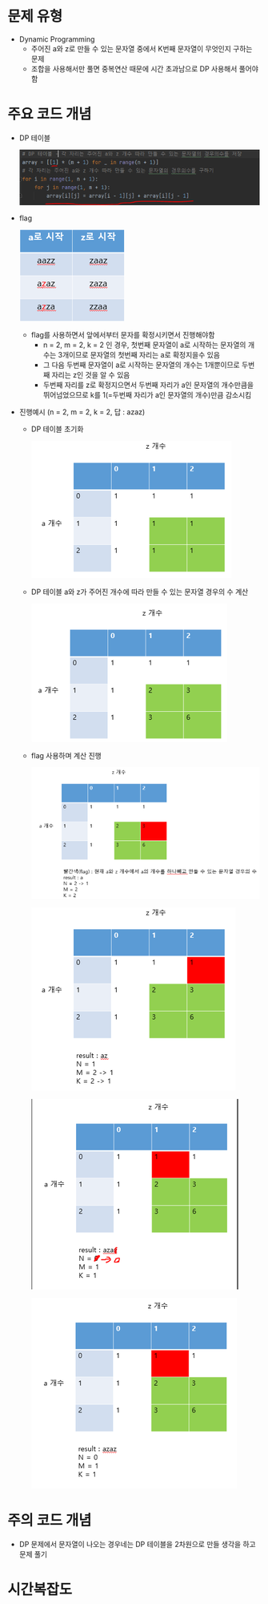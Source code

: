 # 문제 유형 
- Dynamic Programming
  - 주어진 a와 z로 만들 수 있는 문자열 중에서 K번째 문자열이 무엇인지 구하는 문제
  - 조합을 사용해서만 풀면 중복연산 때문에 시간 초과남으로 DP 사용해서 풀어야함

# 주요 코드 개념
- DP 테이블
  
  ![img.png](../../../이미지/사전_1.png)

- flag 
  
  ![img.png](../../../이미지/사전_9.png)
  
  - flag를 사용하면서 앞에서부터 문자를 확정시키면서 진행해야함
    - n = 2, m = 2, k = 2 인 경우,  첫번째 문자열이 a로 시작하는 문자열의 개수는 3개이므로 문자열의 첫번째 자리는 a로 확정지을수 있음
    - 그 다음 두번째 문자열이 a로 시작하는 문자열의 개수는 1개뿐이므로 두번째 자리는 z인 것을 알 수 있음
    - 두번째 자리를 z로 확정지으면서 두번째 자리가 a인 문자열의 개수만큼을 뛰어넘었으므로 k를 1(=두번째 자리가 a인 문자열의 개수)만큼 감소시킴

- 진행예시 (n = 2, m = 2, k = 2, 답 : azaz)
  - DP 테이블 초기화

    ![img_2.png](../../../이미지/사전_3.png)

  - DP 테이블 a와 z가 주어진 개수에 따라 만들 수 있는 문자열 경우의 수 계산

    ![img_3.png](../../../이미지/사전_4.png)

  - flag 사용하며 계산 진행

    ![img_4.png](../../../이미지/사전_5.png)
    
    ![img.png](../../../이미지/사전_7.png)
  
    ![img_5.png](../../../이미지/사전_6.png)
  
    ![img_7.png](../../../이미지/사전_8.png)

# 주의 코드 개념
- DP 문제에서 문자열이 나오는 경우네는 DP 테이블을 2차원으로 만들 생각을 하고 문제 풀기

# 시간복잡도